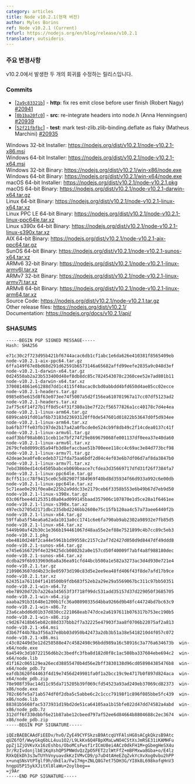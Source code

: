 ```yaml
---
category: articles
title: Node v10.2.1(현재 버전)
author: Myles Borins
ref: Node v10.2.1 (Current)
refurl: https://nodejs.org/en/blog/release/v10.2.1
translator: outsideris
---
```


<!--
### Notable Changes

This is a follow up release to fix two regressions that were introduced in v10.2.0.
-->

### 주요 변경사항

v10.2.0에서 발생한 두 개의 회귀를 수정하는 릴리스입니다.

### Commits

* [[`2a9c83321b`](https://github.com/nodejs/node/commit/2a9c83321b)] - **http**: fix res emit close before user finish (Robert Nagy) [#20941](https://github.com/nodejs/node/pull/20941)
* [[`0b1ba20fc0`](https://github.com/nodejs/node/commit/0b1ba20fc0)] - **src**: re-integrate headers into node.h (Anna Henningsen) [#20939](https://github.com/nodejs/node/pull/20939)
* [[`52f21fbfbc`](https://github.com/nodejs/node/commit/52f21fbfbc)] - **test**: mark test-zlib.zlib-binding.deflate as flaky (Matheus Marchini) [#20935](https://github.com/nodejs/node/pull/20935)

Windows 32-bit Installer: https://nodejs.org/dist/v10.2.1/node-v10.2.1-x86.msi<br>
Windows 64-bit Installer: https://nodejs.org/dist/v10.2.1/node-v10.2.1-x64.msi<br>
Windows 32-bit Binary: https://nodejs.org/dist/v10.2.1/win-x86/node.exe<br>
Windows 64-bit Binary: https://nodejs.org/dist/v10.2.1/win-x64/node.exe<br>
macOS 64-bit Installer: https://nodejs.org/dist/v10.2.1/node-v10.2.1.pkg<br>
macOS 64-bit Binary: https://nodejs.org/dist/v10.2.1/node-v10.2.1-darwin-x64.tar.gz<br>
Linux 64-bit Binary: https://nodejs.org/dist/v10.2.1/node-v10.2.1-linux-x64.tar.xz<br>
Linux PPC LE 64-bit Binary: https://nodejs.org/dist/v10.2.1/node-v10.2.1-linux-ppc64le.tar.xz<br>
Linux s390x 64-bit Binary: https://nodejs.org/dist/v10.2.1/node-v10.2.1-linux-s390x.tar.xz<br>
AIX 64-bit Binary: https://nodejs.org/dist/v10.2.1/node-v10.2.1-aix-ppc64.tar.gz<br>
SunOS 64-bit Binary: https://nodejs.org/dist/v10.2.1/node-v10.2.1-sunos-x64.tar.xz<br>
ARMv6 32-bit Binary: https://nodejs.org/dist/v10.2.1/node-v10.2.1-linux-armv6l.tar.xz<br>
ARMv7 32-bit Binary: https://nodejs.org/dist/v10.2.1/node-v10.2.1-linux-armv7l.tar.xz<br>
ARMv8 64-bit Binary: https://nodejs.org/dist/v10.2.1/node-v10.2.1-linux-arm64.tar.xz<br>
Source Code: https://nodejs.org/dist/v10.2.1/node-v10.2.1.tar.gz<br>
Other release files: https://nodejs.org/dist/v10.2.1/<br>
Documentation: https://nodejs.org/docs/v10.2.1/api/

<h3 id="shasums">SHASUMS</h3>

```
-----BEGIN PGP SIGNED MESSAGE-----
Hash: SHA256

e71c30c2f723d95b421bf6744acac6db1cf1abc1e6da626e410381f8565409eb  node-v10.2.1-aix-ppc64.tar.gz
6ffa149f67e8bd68d291d62591b6573146a65682affd99eefe2835a9c048d3ef  node-v10.2.1-darwin-x64.tar.gz
0d24550ab2a23b533400d48ef8db8dc85c7824543078c2360cee52e7ad801b11  node-v10.2.1-darwin-x64.tar.xz
3700814861e61288d7dd1c4115f40acac0cbd0abbdd4bfd650d4ae85cc02ecce  node-v10.2.1-headers.tar.gz
0985e85e615d8f63e073ee74f5007a5d2f156ea610701967a17cc07df5123ad2  node-v10.2.1-headers.tar.xz
2af75c6f14f27b1ff8d5c4f31f380a1be7f22cf56577826a1cc40178c7d4e4ea  node-v10.2.1-linux-arm64.tar.gz
6899cab91fd01af6b73183d23693120ff0de547601d01822b53647d0f5d934ee  node-v10.2.1-linux-arm64.tar.xz
ba6fb37ffe03fb197de2b17a42a0fbcde0e524cb9f8db49c2f14cdea0137c41f  node-v10.2.1-linux-armv6l.tar.gz
eadf3bbf98ab8611ceb11e7bf274f29e869679868fe001137df0eea37e40da60  node-v10.2.1-linux-armv6l.tar.xz
2679cfe8d099c85a94fb3d8efaccbae51b700eee118cc4c69ac3e84d773bcf98  node-v10.2.1-linux-armv7l.tar.gz
42deae3ea0fe8cedeb3712fda75aa6bdf2d04c4ef03e6b7df06d7af8da3847b0  node-v10.2.1-linux-armv7l.tar.xz
7ebd3860ed14c64505babceb069beace7cfdea3d35669717dfd31f26f7384fa7  node-v10.2.1-linux-ppc64le.tar.gz
8cff511cc78f9415ce0c5d82907f384969f40bd8d35934f66d933a992c6e00db  node-v10.2.1-linux-ppc64le.tar.xz
5c71eae0e291f0ea8e225b2a9ddc33e2179ceb6f3358b553e6b49b67d7eb9d50  node-v10.2.1-linux-s390x.tar.gz
03c06fbee4d125351d8a04ad099145baad357906c107870e1d5ce28a1f6461ee  node-v10.2.1-linux-s390x.tar.xz
497ecb2705d2171dbc235dbd2246bb2608e75c15fb120aa4c57a73aee6440f2b  node-v10.2.1-linux-x64.tar.gz
59ffaba5f54ea6a62ada1013a0cc1741c6e6fa790ab9ab2302a98932e7fb85d5  node-v10.2.1-linux-x64.tar.xz
5449b90af42b30c1e366b194461067d48aa55e2ef88e7521899c4b7cc89c5eb3  node-v10.2.1.pkg
ebe4810d248f2ca44e5961b1d99558c2157c2af7d2427d050d9d8447df49ddd8  node-v10.2.1-sunos-x64.tar.gz
e745e6166729f4e329425dcb0802b2a0e157cd50f40009f7abf4a8f988180dec  node-v10.2.1-sunos-x64.tar.xz
dcdba29f6b933969d6a8a36ea91cfd44bcb500a1e582a3273ac3d4d930e721e4  node-v10.2.1.tar.gz
2109063607dd4b23c8e05973d190c83d5e2ee9ea48fd406f43f8de7afd17b9ce  node-v10.2.1.tar.xz
624351a761104f1410500b9fdb683f52eb2a29e29a5569067bc311c97bb50351  node-v10.2.1-win-x64.7z
ebe78920d72b7a226a345653f3f718f99dc531add35157d37d229050f3685705  node-v10.2.1-win-x64.zip
aaaba291b31648e1200b1fc36a08090335d4bba9266d9b48fc44724bd7bc63c9  node-v10.2.1-win-x86.7z
23a6cabdd6d01b37d830cc221068eab747dce2a6197611b076317b753ec190b5  node-v10.2.1-win-x86.zip
c9d267418b65eb82c88d337bbb2f7a32225e47903f3aa8f0706b22075af2a813  node-v10.2.1-x64.msi
d3b67f44b78a3f56a37e8bb03d950b42473a2db3b51a38e5418210d4f057c072  node-v10.2.1-x86.msi
c43c02449d3e12d258588e47c4582498c96bdd989a16c58916c3a776a634673b  win-x64/node.exe
6a4549c3d10722156d6b2c3bedfc3fba8d182d0f8c1ac508ba337604ebe694c2  win-x64/node.lib
d1f162c065129ea26ecd38855470b4d56e2bff3830138d96cd058984385476b8  win-x64/node_pdb.7z
eafdb3620f44463f4d19e7456d249981fa0f1a2bcc19c9e4717b0f897d824aca  win-x64/node_pdb.zip
78e908f39ac14d11c95da715205b39f069cfd54523a93ad249eb37069cd82373  win-x86/node.exe
702c66fe5a71ab574df0f2dba5c5abbe6c2c1ccc79198f1c896f085bbe5fc439  win-x86/node.lib
88381b5668fac5373931d19bd2de51ca64105aa1b15bfe022d47dd74582a4abd  win-x86/node_pdb.7z
312dff6f330dbbf6e21b87abe12cbeed797af52ee6d84664b8804688c2ec3674  win-x86/node_pdb.zip
-----BEGIN PGP SIGNATURE-----

iQEzBAEBCAAdFiEEDv/hvO/ZyE49CYFSkzsB9AtcqUYFAlsHG8sACgkQkzsB9Atc
qUZ6fQf/WwyGkq6bLL4uu1O2/L9LkKx6Q4FBpXMaLwNO4CStXsJmRSE31iKAMHFu
ppZj1ZjOVKvXx16zEshbs/OboMCsFwsf1rICmU8ei4ACz0dkFH1M+gGbegHeSX4u
3r/RzIvdonjlbE1KqXshQP5PNWdvQzZpO5FET2zlWtFfZ+mBFMxwa8Gba+o/E4lz
RXkQEkDh3s3wTUYhVnyuavdkKzIVMvCD9/p7uD4tAHeEZqZvkYcXvXog0vbu2hPP
x+unqSNsVtPTglf9h/dkEla/Fw17Hg+ZNLQ8G7et75DH3G/YI8k8L698kofqHnV3
hngpU5P15ykXJitXl8laWu+2oylbeg==
=j9Ar
-----END PGP SIGNATURE-----

```
